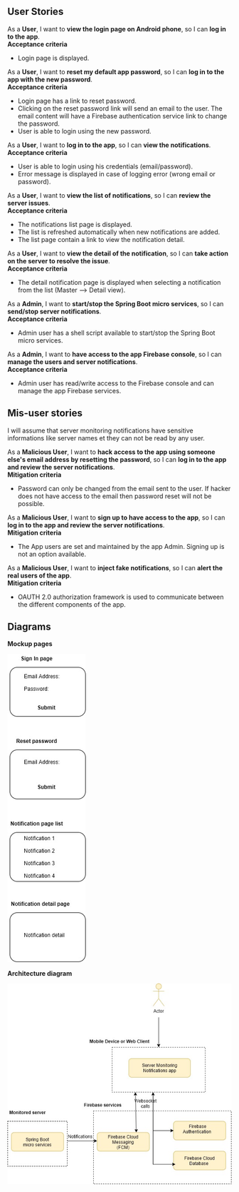 ## User Stories

As a **User**, I want to **view the login page on Android phone**, so I can **log in to the app**.  
**Acceptance criteria**
   * Login page is displayed.

As a **User**, I want to **reset my default app password**, so I can **log in to the app with the new password**.  
**Acceptance criteria**
   * Login page has a link to reset password. 
   * Clicking on the reset password link will send an email to the user. The email content will have a Firebase authentication service link to change the password. 
   * User is able to login using the new password.

As a **User**, I want to **log in to the app**, so I can **view the notifications**.  
**Acceptance criteria**
   * User is able to login using his credentials (email/password).
   * Error message is displayed in case of logging error (wrong email or password).
   
As a **User**, I want to **view the list of notifications**, so I can **review the server issues**.  
**Acceptance criteria**
   * The notifications list page is displayed. 
   * The list is refreshed automatically when new notifications are added.
   * The list page contain a link to view the notification detail.

As a **User**, I want to **view the detail of the notification**, so I can **take action on the server to resolve the issue**.  
**Acceptance criteria**
   * The detail notification page is displayed when selecting a notification from the list (Master --> Detail view). 
   
As a **Admin**, I want to **start/stop the Spring Boot micro services**, so I can **send/stop server notifications**.  
**Acceptance criteria**
   * Admin user has a shell script available to start/stop the Spring Boot micro services. 

As a **Admin**, I want to **have access to the app Firebase console**, so I can **manage the users and server notifications**.  
**Acceptance criteria**
   * Admin user has read/write access to the Firebase console and can manage the app Firebase services. 

## Mis-user stories
I will assume that server monitoring notifications have sensitive informations like server names et they can not be read by any user.

As a **Malicious User**, I want to **hack access to the app using someone else's email address by resetting the password**, so I can **log in to the app and review the server notifications**.  
**Mitigation criteria**
   * Password can only be changed from the email sent to the user. If hacker does not have access to the email then password reset will not be possible. 

As a **Malicious User**, I want to **sign up to have access to the app**, so I can **log in to the app and review the server notifications**.  
**Mitigation criteria**
   * The App users are set and maintained by the app Admin. Signing up is not an option available.
   
As a **Malicious User**, I want to **inject fake notifications**, so I can **alert the real users of the app**.  
**Mitigation criteria**
   * OAUTH 2.0 authorization framework is used to communicate between the different components of the app.
   
## Diagrams

**Mockup pages**

![Mockup pages](images/mockup_pages.jpg "Mockup pages")  

**Architecture diagram**

![Architecture diagram](images/architecture_diagram.jpg "Architecture diagram")

